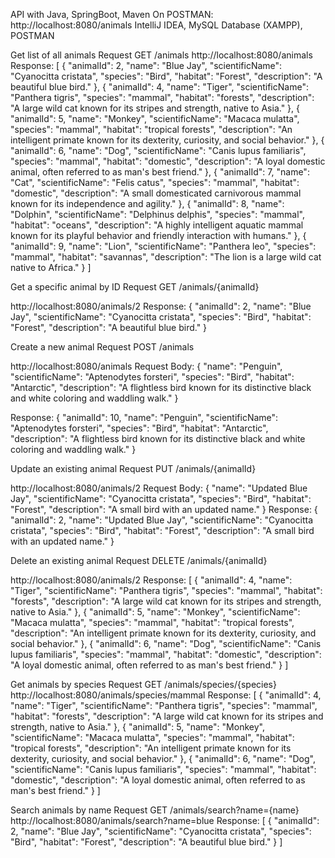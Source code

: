 API with Java, SpringBoot, Maven On POSTMAN: http://localhost:8080/animals
IntelliJ IDEA, MySQL Database (XAMPP), POSTMAN

Get list of all animals
Request
GET /animals
http://localhost:8080/animals
Response:
[
  {
    "animalId": 2,
    "name": "Blue Jay",
    "scientificName": "Cyanocitta cristata",
    "species": "Bird",
    "habitat": "Forest",
    "description": "A beautiful blue bird."
  },
  {
    "animalId": 4,
    "name": "Tiger",
    "scientificName": "Panthera tigris",
    "species": "mammal",
    "habitat": "forests",
    "description": "A large wild cat known for its stripes and strength, native to Asia."
  },
  {
    "animalId": 5,
    "name": "Monkey",
    "scientificName": "Macaca mulatta",
    "species": "mammal",
    "habitat": "tropical forests",
    "description": "An intelligent primate known for its dexterity, curiosity, and social behavior."
  },
  {
    "animalId": 6,
    "name": "Dog",
    "scientificName": "Canis lupus familiaris",
    "species": "mammal",
    "habitat": "domestic",
    "description": "A loyal domestic animal, often referred to as man's best friend."
  },
  {
    "animalId": 7,
    "name": "Cat",
    "scientificName": "Felis catus",
    "species": "mammal",
    "habitat": "domestic",
    "description": "A small domesticated carnivorous mammal known for its independence and agility."
  },
  {
    "animalId": 8,
    "name": "Dolphin",
    "scientificName": "Delphinus delphis",
    "species": "mammal",
    "habitat": "oceans",
    "description": "A highly intelligent aquatic mammal known for its playful behavior and friendly interaction with humans."
  },
  {
    "animalId": 9,
    "name": "Lion",
    "scientificName": "Panthera leo",
    "species": "mammal",
    "habitat": "savannas",
    "description": "The lion is a large wild cat native to Africa."
  }
]


Get a specific animal by ID
Request
GET /animals/{animalId}

http://localhost:8080/animals/2
Response: 
{
  "animalId": 2,
  "name": "Blue Jay",
  "scientificName": "Cyanocitta cristata",
  "species": "Bird",
  "habitat": "Forest",
  "description": "A beautiful blue bird."
}

Create a new animal
Request
POST /animals

http://localhost:8080/animals
Request Body: {
  "name": "Penguin",
  "scientificName": "Aptenodytes forsteri",
  "species": "Bird",
  "habitat": "Antarctic",
  "description": "A flightless bird known for its distinctive black and white coloring and waddling walk."
}

Response: {
  "animalId": 10,
  "name": "Penguin",
  "scientificName": "Aptenodytes forsteri",
  "species": "Bird",
  "habitat": "Antarctic",
  "description": "A flightless bird known for its distinctive black and white coloring and waddling walk."
}

Update an existing animal
Request
PUT /animals/{animalId}

http://localhost:8080/animals/2
Request Body: {
  "name": "Updated Blue Jay",
  "scientificName": "Cyanocitta cristata",
  "species": "Bird",
  "habitat": "Forest",
  "description": "A small bird with an updated name."
}
Response: {
  "animalId": 2,
  "name": "Updated Blue Jay",
  "scientificName": "Cyanocitta cristata",
  "species": "Bird",
  "habitat": "Forest",
  "description": "A small bird with an updated name."
}

Delete an existing animal
Request
DELETE /animals/{animalId}

http://localhost:8080/animals/2
Response: [
  {
    "animalId": 4,
    "name": "Tiger",
    "scientificName": "Panthera tigris",
    "species": "mammal",
    "habitat": "forests",
    "description": "A large wild cat known for its stripes and strength, native to Asia."
  },
  {
    "animalId": 5,
    "name": "Monkey",
    "scientificName": "Macaca mulatta",
    "species": "mammal",
    "habitat": "tropical forests",
    "description": "An intelligent primate known for its dexterity, curiosity, and social behavior."
  },
  {
    "animalId": 6,
    "name": "Dog",
    "scientificName": "Canis lupus familiaris",
    "species": "mammal",
    "habitat": "domestic",
    "description": "A loyal domestic animal, often referred to as man's best friend."
  }
]

Get animals by species
Request
GET /animals/species/{species}
http://localhost:8080/animals/species/mammal
Response: [
  {
    "animalId": 4,
    "name": "Tiger",
    "scientificName": "Panthera tigris",
    "species": "mammal",
    "habitat": "forests",
    "description": "A large wild cat known for its stripes and strength, native to Asia."
  },
  {
    "animalId": 5,
    "name": "Monkey",
    "scientificName": "Macaca mulatta",
    "species": "mammal",
    "habitat": "tropical forests",
    "description": "An intelligent primate known for its dexterity, curiosity, and social behavior."
  },
  {
    "animalId": 6,
    "name": "Dog",
    "scientificName": "Canis lupus familiaris",
    "species": "mammal",
    "habitat": "domestic",
    "description": "A loyal domestic animal, often referred to as man's best friend."
  }
]

Search animals by name
Request
GET /animals/search?name={name}
http://localhost:8080/animals/search?name=blue
Response: [
  {
    "animalId": 2,
    "name": "Blue Jay",
    "scientificName": "Cyanocitta cristata",
    "species": "Bird",
    "habitat": "Forest",
    "description": "A beautiful blue bird."
  }
]


